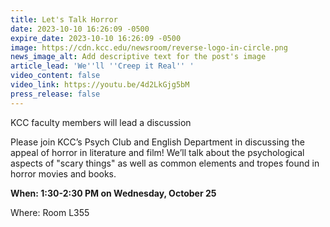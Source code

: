 ```yaml
---
title: Let's Talk Horror
date: 2023-10-10 16:26:09 -0500
expire_date: 2023-10-10 16:26:09 -0500
image: https://cdn.kcc.edu/newsroom/reverse-logo-in-circle.png
news_image_alt: Add descriptive text for the post's image
article_lead: 'We''ll ''Creep it Real'' '
video_content: false
video_link: https://youtu.be/4d2LkGjg5bM
press_release: false
---
```

KCC faculty members will lead a discussion&nbsp;

Please join KCC’s Psych Club and English Department in discussing the appeal of horror in literature and film! We’ll talk about the psychological aspects of "scary things" as well as common elements and tropes found in horror movies and books.

**When: 1:30-2:30 PM on Wednesday, October 25**

Where: Room L355